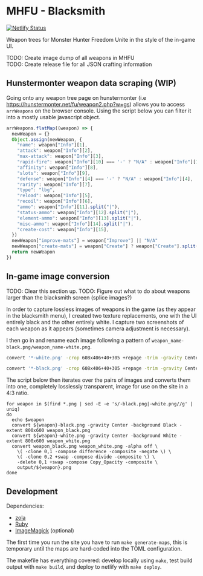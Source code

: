 # MHFU - Blacksmith

[![Netlify Status](https://api.netlify.com/api/v1/badges/92498c7e-45eb-449e-861f-764c6e6cf57c/deploy-status)](https://app.netlify.com/sites/mhfu-blacksmith/deploys)

Weapon trees for Monster Hunter Freedom Unite in the style of the in-game UI.

TODO: Create image dump of all weapons in MHFU  
TODO: Create release file for all JSON crafting information

## Hunstermonter weapon data scraping (WIP)

Going onto any weapon tree page on hunstermonter (i.e https://hunstermonter.net/fu/weapon2.php?w=gs) allows you to access `arrWeapons` on the browser console. Using the script below you can filter it into a mostly usable javascript object.

```javascript
arrWeapons.flatMap((weapon) => {
  newWeapon = {}
  Object.assign(newWeapon, {
    "name": weapon["Info"][1],
    "attack": weapon["Info"][2],
    "max-attack": weapon["Info"][3],
    "rapid-fire": weapon["Info"][10] === '-' ? "N/A" : weapon["Info"][10],
    "affinity": weapon["Info"][8],
    "slots": weapon["Info"][9],
    "defense": weapon["Info"][4] === '-' ? "N/A" : weapon["Info"][4],
    "rarity": weapon["Info"][7],
    "type": "lbg",
    "reload": weapon["Info"][5],
    "recoil": weapon["Info"][6],
    "ammo": weapon["Info"][11].split("|"),
    "status-ammo": weapon["Info"][12].split("|"),
    "element-ammo": weapon["Info"][13].split("|"),
    "misc-ammo": weapon["Info"][14].split("|"),
    "create-cost": weapon["Info"][15],
  })
  newWeapon["improve-mats"] = weapon["Improve"] || "N/A"
  newWeapon["create-mats"] = weapon["Create"] ? weapon["Create"].split("|") : "N/A"
  return newWeapon
})
```

## In-game image conversion

TODO: Clear this section up.
TODO: Figure out what to do about weapons larger than the blacksmith screen (splice images?)

In order to capture lossless images of weapons in the game (as they appear in the blacksmith menu), I created two texture replacements, one with the UI entirely black and the other entirely white. I capture two screenshots of each weapon as it appears (sometimes camera adjustment is necessary).

I then go in and rename each image following a pattern of `weapon_name-black.png/weapon_name-white.png`.

```bash
convert '*-white.png' -crop 608x406+40+305 +repage -trim -gravity Center -background White -extent 800x600 -set filename:fn '%[basename]' '%[filename:fn].png'
```

```bash
convert '*-black.png' -crop 608x406+40+305 +repage -trim -gravity Center -background Black -extent 800x600 -set filename:fn '%[basename]' '%[filename:fn].png'
```

The script below then iterates over the pairs of images and converts them into one, completely losslessly transparent, image for use on the site in a 4:3 ratio.

```
for weapon in $(find *.png | sed -E -e 's/-black.png|-white.png//g' | uniq)
do
  echo $weapon
  convert ${weapon}-black.png -gravity Center -background Black -extent 800x600 weapon_black.png
  convert ${weapon}-white.png -gravity Center -background White -extent 800x600 weapon_white.png
  convert weapon_black.png weapon_white.png -alpha off \
    \( -clone 0,1 -compose difference -composite -negate \) \
    \( -clone 0,2 +swap -compose divide -composite \) \
    -delete 0,1 +swap -compose Copy_Opacity -composite \
    output/${weapon}.png
done
```

## Development

Dependencies:

* [zola](https://github.com/getzola/zola/) 
* [Ruby](https://www.ruby-lang.org/)
* [ImageMagick](https://imagemagick.org/) (optional)

The first time you run the site you have to run `make generate-maps`, this is temporary until the maps are hard-coded into the TOML configuration.

The makefile has everything covered: develop locally using `make`, test build output with `make build`, and deploy to netlify with `make deploy`.